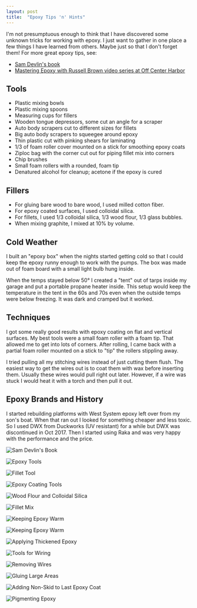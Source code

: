 ```yaml
---
layout: post
title:  "Epoxy Tips 'n' Hints"
---
```


I'm not presumptuous enough to think that I have discovered some unknown tricks for working with epoxy. I just want to gather in one place a few things I have learned from others. Maybe just so that I don't forget them! For more great epoxy tips, see:

* [Sam Devlin's book](www.amazon.com/Devlins-Boatbuilding-Build-Stitch-Glue/dp/0071579907/ref=sr_1_1)
* [Mastering Epoxy with Russell Brown video series at Off Center Harbor](https://www.offcenterharbor.com/videos/mastering-epoxy-russell-brown-part-1-introduction-filleting/)

## Tools

* Plastic mixing bowls
* Plastic mixing spoons
* Measuring cups for fillers
* Wooden tongue depressors, some cut an angle for a scraper
* Auto body scrapers cut to different sizes for fillets
* Big auto body scrapers to squeegee around epoxy
* Thin plastic cut with pinking shears for laminating
* 1/3 of foam roller cover mounted on a stick for smoothing epoxy coats
* Ziploc bag with the corner cut out for piping fillet mix into corners
* Chip brushes
* Small foam rollers with a rounded, foam tip
* Denatured alcohol for cleanup; acetone if the epoxy is cured

## Fillers

* For gluing bare wood to bare wood, I used milled cotton fiber.
* For epoxy coated surfaces, I used colloidal silica.
* For fillets, I used 1/3 colloidal silica, 1/3 wood flour, 1/3 glass bubbles.
* When mixing graphite, I mixed at 10% by volume.

## Cold Weather

I built an "epoxy box" when the nights started getting cold so that I could keep the epoxy runny enough to work with the pumps. The box was made out of foam board with a small light bulb hung inside.

When the temps stayed below 50° I created a "tent" out of tarps inside my garage and put a portable propane heater inside. This setup would keep the temperature in the tent in the 60s and 70s even when the outside temps were below freezing. It was dark and cramped but it worked.

## Techniques

I got some really good results with epoxy coating on flat and vertical surfaces. My best tools were a small foam roller with a foam tip. That allowed me to get into lots of corners. After rolling, I came back with a partial foam roller mounted on a stick to "tip" the rollers stippling away.

I tried pulling all my stitching wires instead of just cutting them flush. The easiest way to get the wires out is to coat them with wax before inserting them. Usually these wires would pull right out later. However, if a wire was stuck I would heat it with a torch and then pull it out.

## Epoxy Brands and History

I started rebuilding platforms with West System epoxy left over from my son's boat. When that ran out I looked for something cheaper and less toxic. So I used DWX from Duckworks (UV resistant) for a while but DWX was discontinued in Oct 2017. Then I started using Raka and was very happy with the performance and the price.

![Sam Devlin's Book](/assets/images/epoxy-book.jpg)

![Epoxy Tools](/assets/images/epoxy-tools.jpg)

![Fillet Tool](/assets/images/epoxy-beam-fillet.jpg)

![Epoxy Coating Tools](/assets/images/epoxy-coating-tools.jpg)

![Wood Flour and Colloidal Silica](/assets/images/epoxy-fillers.jpg)

![Fillet Mix](/assets/images/epoxy-fillet-mix.jpg)

![Keeping Epoxy Warm](/assets/images/epoxy-warmer-1.jpg)

![Keeping Epoxy Warm](/assets/images/epoxy-warmer-2.jpg)

![Applying Thickened Epoxy](/assets/images/epoxy-bag.jpg)

![Tools for Wiring](/assets/images/epoxy-wiring.jpg)

![Removing Wires](/assets/images/epoxy-heat-wires.jpg)

![Gluing Large Areas](/assets/images/epoxy-gluing.jpg)

![Adding Non-Skid to Last Epoxy Coat](/assets/images/epoxy-non-skid.jpg)

![Pigmenting Epoxy](/assets/images/epoxy-pigment.jpg)
